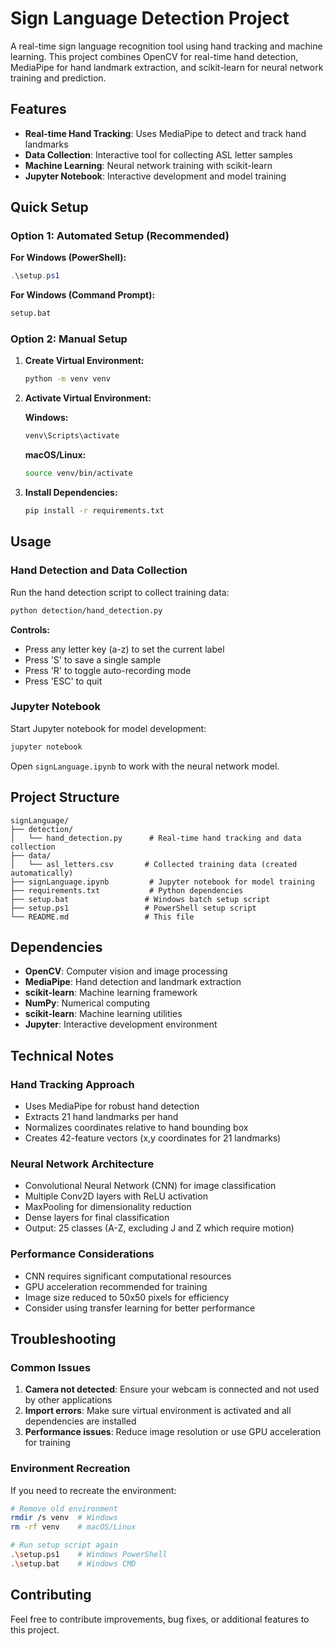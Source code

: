 # Sign Language Detection Project

A real-time sign language recognition tool using hand tracking and machine learning. This project combines OpenCV for real-time hand detection, MediaPipe for hand landmark extraction, and scikit-learn for neural network training and prediction.

## Features

- **Real-time Hand Tracking**: Uses MediaPipe to detect and track hand landmarks
- **Data Collection**: Interactive tool for collecting ASL letter samples
- **Machine Learning**: Neural network training with scikit-learn
- **Jupyter Notebook**: Interactive development and model training

## Quick Setup

### Option 1: Automated Setup (Recommended)

**For Windows (PowerShell):**
```powershell
.\setup.ps1
```

**For Windows (Command Prompt):**
```cmd
setup.bat
```

### Option 2: Manual Setup

1. **Create Virtual Environment:**
   ```bash
   python -m venv venv
   ```

2. **Activate Virtual Environment:**
   
   **Windows:**
   ```cmd
   venv\Scripts\activate
   ```
   
   **macOS/Linux:**
   ```bash
   source venv/bin/activate
   ```

3. **Install Dependencies:**
   ```bash
   pip install -r requirements.txt
   ```

## Usage

### Hand Detection and Data Collection

Run the hand detection script to collect training data:

```bash
python detection/hand_detection.py
```

**Controls:**
- Press any letter key (a-z) to set the current label
- Press 'S' to save a single sample
- Press 'R' to toggle auto-recording mode
- Press 'ESC' to quit

### Jupyter Notebook

Start Jupyter notebook for model development:

```bash
jupyter notebook
```

Open `signLanguage.ipynb` to work with the neural network model.

## Project Structure

```
signLanguage/
├── detection/
│   └── hand_detection.py      # Real-time hand tracking and data collection
├── data/
│   └── asl_letters.csv       # Collected training data (created automatically)
├── signLanguage.ipynb         # Jupyter notebook for model training
├── requirements.txt           # Python dependencies
├── setup.bat                 # Windows batch setup script
├── setup.ps1                 # PowerShell setup script
└── README.md                 # This file
```

## Dependencies

- **OpenCV**: Computer vision and image processing
- **MediaPipe**: Hand detection and landmark extraction
- **scikit-learn**: Machine learning framework
- **NumPy**: Numerical computing
- **scikit-learn**: Machine learning utilities
- **Jupyter**: Interactive development environment

## Technical Notes

### Hand Tracking Approach
- Uses MediaPipe for robust hand detection
- Extracts 21 hand landmarks per hand
- Normalizes coordinates relative to hand bounding box
- Creates 42-feature vectors (x,y coordinates for 21 landmarks)

### Neural Network Architecture
- Convolutional Neural Network (CNN) for image classification
- Multiple Conv2D layers with ReLU activation
- MaxPooling for dimensionality reduction
- Dense layers for final classification
- Output: 25 classes (A-Z, excluding J and Z which require motion)

### Performance Considerations
- CNN requires significant computational resources
- GPU acceleration recommended for training
- Image size reduced to 50x50 pixels for efficiency
- Consider using transfer learning for better performance

## Troubleshooting

### Common Issues

1. **Camera not detected**: Ensure your webcam is connected and not used by other applications
2. **Import errors**: Make sure virtual environment is activated and all dependencies are installed
3. **Performance issues**: Reduce image resolution or use GPU acceleration for training

### Environment Recreation

If you need to recreate the environment:

```bash
# Remove old environment
rmdir /s venv  # Windows
rm -rf venv    # macOS/Linux

# Run setup script again
.\setup.ps1    # Windows PowerShell
.\setup.bat    # Windows CMD
```

## Contributing

Feel free to contribute improvements, bug fixes, or additional features to this project.
